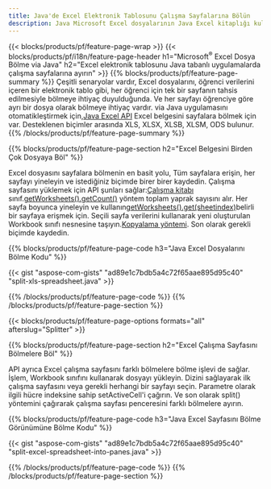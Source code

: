 ```yaml
---
title: Java'de Excel Elektronik Tablosunu Çalışma Sayfalarına Bölün
description: Java Microsoft Excel dosyalarının Java Excel kitaplığı kullanılarak birden çok belgeye nasıl bölüneceğini açıklayan kaynak kodları
---
```

{{< blocks/products/pf/feature-page-wrap >}}
{{< blocks/products/pf/i18n/feature-page-header h1="Microsoft<sup>&reg;</sup> Excel Dosya Bölme via Java" h2="Excel elektronik tablosunu Java tabanlı uygulamalarda çalışma sayfalarına ayırın" >}}
{{% blocks/products/pf/feature-page-summary %}}
 Çeşitli senaryolar vardır, Excel dosyalarını, öğrenci verilerini içeren bir elektronik tablo gibi, her öğrenci için tek bir sayfanın tahsis edilmesiyle bölmeye ihtiyaç duyulduğunda. Ve her sayfayı öğrenciye göre ayrı bir dosya olarak bölmeye ihtiyaç vardır. via Java uygulamasını otomatikleştirmek için,[Java Excel API](/cells/tr/java/) Excel belgesini sayfalara bölmek için var. Desteklenen biçimler arasında XLS, XLSX, XLSB, XLSM, ODS bulunur.
{{% /blocks/products/pf/feature-page-summary %}}

{{% blocks/products/pf/feature-page-section h2="Excel Belgesini Birden Çok Dosyaya Böl" %}}

 Excel dosyasını sayfalara bölmenin en basit yolu, Tüm sayfalara erişin, her sayfayı yineleyin ve istediğiniz biçimde birer birer kaydedin. Çalışma sayfasını yüklemek için API şunları sağlar:[Çalışma kitabı](https://reference.aspose.com/cells/java/com.aspose.cells/Workbook) sınıf.[getWorksheets().getCount()](https://reference.aspose.com/cells/java/com.aspose.cells/worksheetcollection#Count) yöntem toplam yaprak sayısını alır. Her sayfa boyunca yineleyin ve kullanın[getWorksheets().get(sheetindex)](https://reference.aspose.com/cells/java/com.aspose.cells/worksheetcollection#get)belirli bir sayfaya erişmek için. Seçili sayfa verilerini kullanarak yeni oluşturulan Workbook sınıfı nesnesine taşıyın.[Kopyalama yöntemi](https://reference.aspose.com/cells/java/com.aspose.cells/workbook#copy(com.aspose.cells.Workbook)). Son olarak gerekli biçimde kaydedin.

{{% blocks/products/pf/feature-page-code h3="Java Excel Dosyalarını Bölme Kodu" %}}

{{< gist "aspose-com-gists" "ad89e1c7bdb5a4c72f65aae895d95c40" "split-xls-spreadsheet.java" >}}

{{% /blocks/products/pf/feature-page-code %}}
{{% /blocks/products/pf/feature-page-section %}}

{{< blocks/products/pf/feature-page-options formats="all" afterslug="Splitter" >}}

{{% blocks/products/pf/feature-page-section h2="Excel Çalışma Sayfasını Bölmelere Böl" %}}

API ayrıca Excel çalışma sayfasını farklı bölmelere bölme işlevi de sağlar. İşlem, Workbook sınıfını kullanarak dosyayı yükleyin. Dizini sağlayarak ilk çalışma sayfasını veya gerekli herhangi bir sayfayı seçin. Parametre olarak ilgili hücre indeksine sahip setActiveCell'i çağırın. Ve son olarak split() yöntemini çağırarak çalışma sayfası penceresini farklı bölmelere ayırın.

{{% blocks/products/pf/feature-page-code h3="Java Excel Sayfasını Bölme Görünümüne Bölme Kodu" %}}

{{< gist "aspose-com-gists" "ad89e1c7bdb5a4c72f65aae895d95c40" "split-excel-spreadsheet-into-panes.java" >}}

{{% /blocks/products/pf/feature-page-code %}}
{{% /blocks/products/pf/feature-page-section %}}
